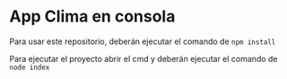 # App Clima en consola

Para usar este repositorio, deberán ejecutar el comando de ```npm install```


Para ejecutar el proyecto abrir el cmd y deberán ejecutar el comando de ```node index```
